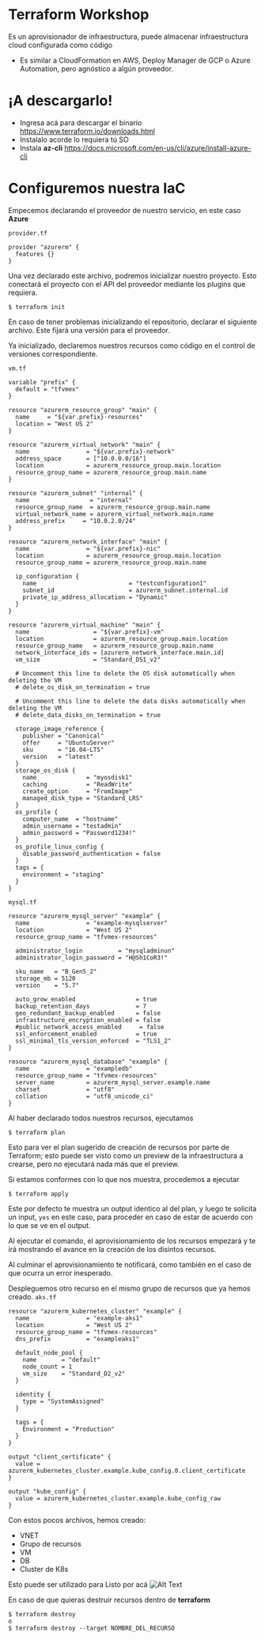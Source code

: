 # Terraform Workshop
Es un aprovisionador de infraestructura, puede almacenar infraestructura cloud configurada como código​

  - Es similar a CloudFormation en AWS, Deploy Manager de GCP o Azure Automation, pero agnóstico a algún proveedor.

# ¡A descargarlo!

  - Ingresa acá para descargar el binario https://www.terraform.io/downloads.html
  - Instalalo acorde lo requiera tú SO
  - Instala **az-cli** https://docs.microsoft.com/en-us/cli/azure/install-azure-cli

# Configuremos nuestra IaC

Empecemos declarando el proveedor de nuestro servicio, en este caso **Azure**


`provider.tf`
```
provider "azurerm" {
  features {}
}
```
Una vez declarado este archivo, podremos inicializar nuestro proyecto. Esto conectará el proyecto con el API del proveedor mediante los plugins que requiera.

```
$ terraform init
```
En caso de tener problemas inicializando el repositorio, declarar el siguiente archivo. Este fijará una versión para el proveedor.

Ya inicializado, declaremos nuestros recursos como código en el control de versiones correspondiente. 

`vm.tf`
```
variable "prefix" {
  default = "tfvmex"
}

resource "azurerm_resource_group" "main" {
  name     = "${var.prefix}-resources"
  location = "West US 2"
}

resource "azurerm_virtual_network" "main" {
  name                = "${var.prefix}-network"
  address_space       = ["10.0.0.0/16"]
  location            = azurerm_resource_group.main.location
  resource_group_name = azurerm_resource_group.main.name
}

resource "azurerm_subnet" "internal" {
  name                 = "internal"
  resource_group_name  = azurerm_resource_group.main.name
  virtual_network_name = azurerm_virtual_network.main.name
  address_prefix     = "10.0.2.0/24"
}

resource "azurerm_network_interface" "main" {
  name                = "${var.prefix}-nic"
  location            = azurerm_resource_group.main.location
  resource_group_name = azurerm_resource_group.main.name

  ip_configuration {
    name                          = "testconfiguration1"
    subnet_id                     = azurerm_subnet.internal.id
    private_ip_address_allocation = "Dynamic"
  }
}

resource "azurerm_virtual_machine" "main" {
  name                  = "${var.prefix}-vm"
  location              = azurerm_resource_group.main.location
  resource_group_name   = azurerm_resource_group.main.name
  network_interface_ids = [azurerm_network_interface.main.id]
  vm_size               = "Standard_DS1_v2"

  # Uncomment this line to delete the OS disk automatically when deleting the VM
  # delete_os_disk_on_termination = true

  # Uncomment this line to delete the data disks automatically when deleting the VM
  # delete_data_disks_on_termination = true

  storage_image_reference {
    publisher = "Canonical"
    offer     = "UbuntuServer"
    sku       = "16.04-LTS"
    version   = "latest"
  }
  storage_os_disk {
    name              = "myosdisk1"
    caching           = "ReadWrite"
    create_option     = "FromImage"
    managed_disk_type = "Standard_LRS"
  }
  os_profile {
    computer_name  = "hostname"
    admin_username = "testadmin"
    admin_password = "Password1234!"
  }
  os_profile_linux_config {
    disable_password_authentication = false
  }
  tags = {
    environment = "staging"
  }
}
```

`mysql.tf`
```
resource "azurerm_mysql_server" "example" {
  name                = "example-mysqlserver"
  location            = "West US 2"
  resource_group_name = "tfvmex-resources"

  administrator_login          = "mysqladminun"
  administrator_login_password = "H@Sh1CoR3!"

  sku_name   = "B_Gen5_2"
  storage_mb = 5120
  version    = "5.7"

  auto_grow_enabled                 = true
  backup_retention_days             = 7
  geo_redundant_backup_enabled      = false
  infrastructure_encryption_enabled = false
  #public_network_access_enabled     = false
  ssl_enforcement_enabled           = true
  ssl_minimal_tls_version_enforced  = "TLS1_2"
}

resource "azurerm_mysql_database" "example" {
  name                = "exampledb"
  resource_group_name = "tfvmex-resources"
  server_name         = azurerm_mysql_server.example.name
  charset             = "utf8"
  collation           = "utf8_unicode_ci"
}
```

Al haber declarado todos nuestros recursos, ejecutamos
```
$ terraform plan
```
Esto para ver el plan sugerido de creación de recursos por parte de Terraform; esto puede ser visto como un preview de la infraestructura a crearse, pero no ejecutará nada más que el preview.

Si estamos conformes con lo que nos muestra, procedemos a ejecutar

```
$ terraform apply
```

Este por defecto te muestra un output identico al del plan, y luego te solicita un input, `yes` en este caso, para proceder en caso de estar de acuerdo con lo que se ve en el output.

Al ejecutar el comando, el aprovisionamiento de los recursos empezará y te irá mostrando el avance en la creación de los disintos recursos.

Al culminar el aprovisionamiento te notificará, como también en el caso de que ocurra un error inesperado.

Despleguemos otro recurso en el mismo grupo de recursos que ya hemos creado.
`aks.tf`
```
resource "azurerm_kubernetes_cluster" "example" {
  name                = "example-aks1"
  location            = "West US 2"
  resource_group_name = "tfvmex-resources"
  dns_prefix          = "exampleaks1"

  default_node_pool {
    name       = "default"
    node_count = 1
    vm_size    = "Standard_D2_v2"
  }

  identity {
    type = "SystemAssigned"
  }

  tags = {
    Environment = "Production"
  }
}

output "client_certificate" {
  value = azurerm_kubernetes_cluster.example.kube_config.0.client_certificate
}

output "kube_config" {
  value = azurerm_kubernetes_cluster.example.kube_config_raw
}
```
Con estos pocos archivos, hemos creado:

+ VNET
+ Grupo de recursos
+ VM
+ DB
+ Cluster de K8s

Esto puede ser utilizado para 
Listo por acá
![Alt Text](https://media.giphy.com/media/12NUbkX6p4xOO4/giphy.gif)

En caso de que quieras destruir recursos dentro de **terraform**
```
$ terraform destroy
o
$ terraform destroy --target NOMBRE_DEL_RECURSO 
```
